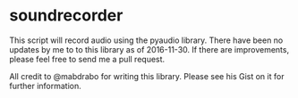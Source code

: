 # soundrecorder
This script will record audio using the pyaudio library. 
There have been no updates by me to to this library as of 2016-11-30. If there are improvements, please feel free to send me a pull request.

All credit to @mabdrabo for writing this library. Please see his Gist on it for further information.
